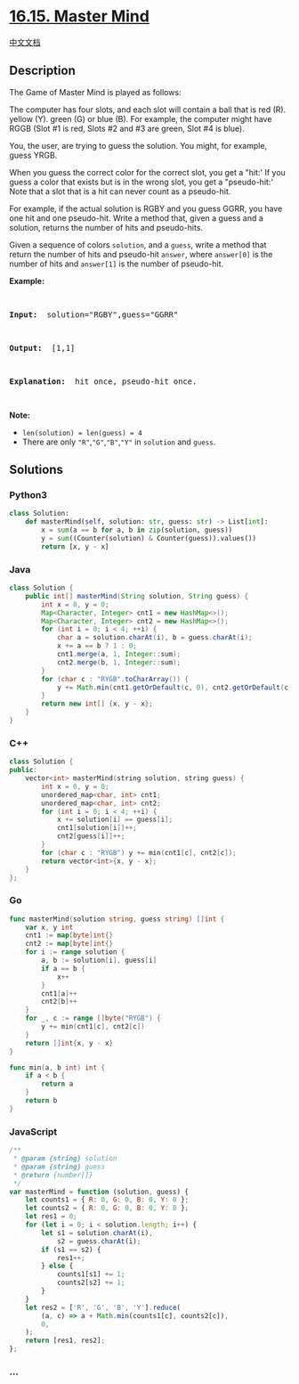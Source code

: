 # [16.15. Master Mind](https://leetcode.cn/problems/master-mind-lcci)

[中文文档](/lcci/16.15.Master%20Mind/README.md)

## Description

<p>The Game of Master Mind is played as follows:</p>
<p>The computer has four slots, and each slot will contain a ball that is red (R). yellow (Y). green (G) or blue (B). For example, the computer might have RGGB (Slot #1 is red, Slots #2 and #3 are green, Slot #4 is blue).</p>
<p>You, the user, are trying to guess the solution. You might, for example, guess YRGB.</p>
<p>When you guess the correct color for the correct slot, you get a &quot;hit:&#39; If you guess a color that exists but is in the wrong slot, you get a &quot;pseudo-hit:&#39; Note that a slot that is a hit can never count as a pseudo-hit.</p>
<p>For example, if the actual solution is RGBY and you guess GGRR, you have one hit and one pseudo-hit. Write a method that, given a guess and a solution, returns the number of hits and pseudo-hits.</p>
<p>Given a sequence of colors <code>solution</code>, and a <code>guess</code>, write a method that return the number of hits and pseudo-hit <code>answer</code>, where <code>answer[0]</code> is the number of hits and <code>answer[1]</code> is the number of pseudo-hit.</p>
<p><strong>Example: </strong></p>
<pre>

<strong>Input: </strong> solution=&quot;RGBY&quot;,guess=&quot;GGRR&quot;

<strong>Output: </strong> [1,1]

<strong>Explanation: </strong> hit once, pseudo-hit once.

</pre>
<p><strong>Note: </strong></p>
<ul>
	<li><code>len(solution) = len(guess) = 4</code></li>
	<li>There are only <code>&quot;R&quot;</code>,<code>&quot;G&quot;</code>,<code>&quot;B&quot;</code>,<code>&quot;Y&quot;</code> in <code>solution</code>&nbsp;and&nbsp;<code>guess</code>.</li>
</ul>

## Solutions

<!-- tabs:start -->

### **Python3**

```python
class Solution:
    def masterMind(self, solution: str, guess: str) -> List[int]:
        x = sum(a == b for a, b in zip(solution, guess))
        y = sum((Counter(solution) & Counter(guess)).values())
        return [x, y - x]
```

### **Java**

```java
class Solution {
    public int[] masterMind(String solution, String guess) {
        int x = 0, y = 0;
        Map<Character, Integer> cnt1 = new HashMap<>();
        Map<Character, Integer> cnt2 = new HashMap<>();
        for (int i = 0; i < 4; ++i) {
            char a = solution.charAt(i), b = guess.charAt(i);
            x += a == b ? 1 : 0;
            cnt1.merge(a, 1, Integer::sum);
            cnt2.merge(b, 1, Integer::sum);
        }
        for (char c : "RYGB".toCharArray()) {
            y += Math.min(cnt1.getOrDefault(c, 0), cnt2.getOrDefault(c, 0));
        }
        return new int[] {x, y - x};
    }
}
```

### **C++**

```cpp
class Solution {
public:
    vector<int> masterMind(string solution, string guess) {
        int x = 0, y = 0;
        unordered_map<char, int> cnt1;
        unordered_map<char, int> cnt2;
        for (int i = 0; i < 4; ++i) {
            x += solution[i] == guess[i];
            cnt1[solution[i]]++;
            cnt2[guess[i]]++;
        }
        for (char c : "RYGB") y += min(cnt1[c], cnt2[c]);
        return vector<int>{x, y - x};
    }
};
```

### **Go**

```go
func masterMind(solution string, guess string) []int {
	var x, y int
	cnt1 := map[byte]int{}
	cnt2 := map[byte]int{}
	for i := range solution {
		a, b := solution[i], guess[i]
		if a == b {
			x++
		}
		cnt1[a]++
		cnt2[b]++
	}
	for _, c := range []byte("RYGB") {
		y += min(cnt1[c], cnt2[c])
	}
	return []int{x, y - x}
}

func min(a, b int) int {
	if a < b {
		return a
	}
	return b
}
```

### **JavaScript**

```js
/**
 * @param {string} solution
 * @param {string} guess
 * @return {number[]}
 */
var masterMind = function (solution, guess) {
    let counts1 = { R: 0, G: 0, B: 0, Y: 0 };
    let counts2 = { R: 0, G: 0, B: 0, Y: 0 };
    let res1 = 0;
    for (let i = 0; i < solution.length; i++) {
        let s1 = solution.charAt(i),
            s2 = guess.charAt(i);
        if (s1 == s2) {
            res1++;
        } else {
            counts1[s1] += 1;
            counts2[s2] += 1;
        }
    }
    let res2 = ['R', 'G', 'B', 'Y'].reduce(
        (a, c) => a + Math.min(counts1[c], counts2[c]),
        0,
    );
    return [res1, res2];
};
```

### **...**

```

```

<!-- tabs:end -->
